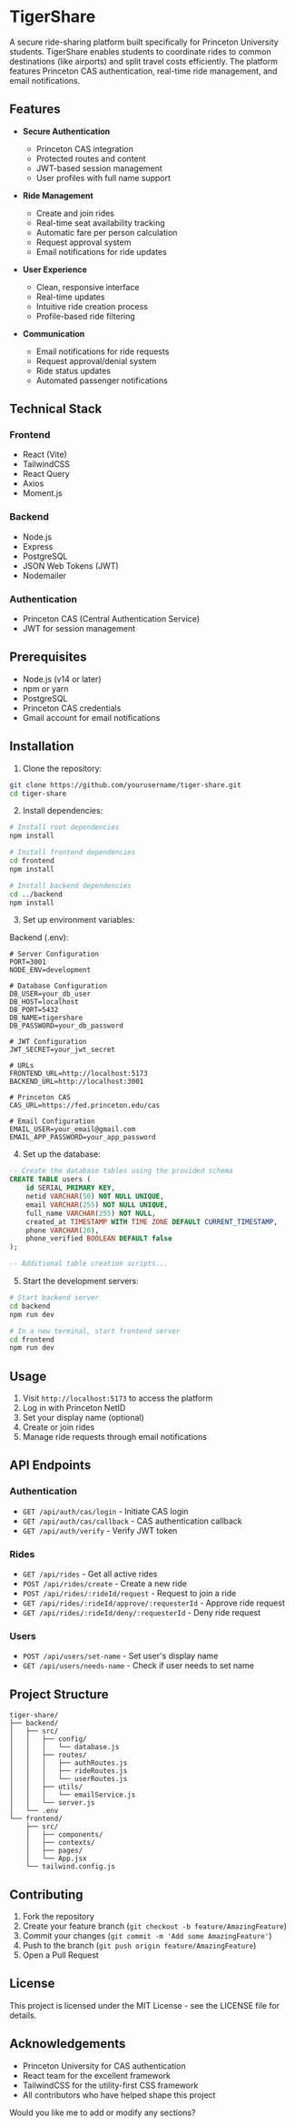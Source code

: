 # TigerShare

A secure ride-sharing platform built specifically for Princeton University students. TigerShare enables students to coordinate rides to common destinations (like airports) and split travel costs efficiently. The platform features Princeton CAS authentication, real-time ride management, and email notifications.

## Features

* **Secure Authentication**
   * Princeton CAS integration
   * Protected routes and content
   * JWT-based session management
   * User profiles with full name support

* **Ride Management**
   * Create and join rides
   * Real-time seat availability tracking
   * Automatic fare per person calculation
   * Request approval system
   * Email notifications for ride updates

* **User Experience**
   * Clean, responsive interface
   * Real-time updates
   * Intuitive ride creation process
   * Profile-based ride filtering

* **Communication**
   * Email notifications for ride requests
   * Request approval/denial system
   * Ride status updates
   * Automated passenger notifications

## Technical Stack

### Frontend
* React (Vite)
* TailwindCSS
* React Query
* Axios
* Moment.js

### Backend
* Node.js
* Express
* PostgreSQL
* JSON Web Tokens (JWT)
* Nodemailer

### Authentication
* Princeton CAS (Central Authentication Service)
* JWT for session management

## Prerequisites
* Node.js (v14 or later)
* npm or yarn
* PostgreSQL
* Princeton CAS credentials
* Gmail account for email notifications

## Installation

1. Clone the repository:
```bash
git clone https://github.com/yourusername/tiger-share.git
cd tiger-share
```

2. Install dependencies:
```bash
# Install root dependencies
npm install

# Install frontend dependencies
cd frontend
npm install

# Install backend dependencies
cd ../backend
npm install
```

3. Set up environment variables:

Backend (.env):
```env
# Server Configuration
PORT=3001
NODE_ENV=development

# Database Configuration
DB_USER=your_db_user
DB_HOST=localhost
DB_PORT=5432
DB_NAME=tigershare
DB_PASSWORD=your_db_password

# JWT Configuration
JWT_SECRET=your_jwt_secret

# URLs
FRONTEND_URL=http://localhost:5173
BACKEND_URL=http://localhost:3001

# Princeton CAS
CAS_URL=https://fed.princeton.edu/cas

# Email Configuration
EMAIL_USER=your_email@gmail.com
EMAIL_APP_PASSWORD=your_app_password
```

4. Set up the database:
```sql
-- Create the database tables using the provided schema
CREATE TABLE users (
    id SERIAL PRIMARY KEY,
    netid VARCHAR(50) NOT NULL UNIQUE,
    email VARCHAR(255) NOT NULL UNIQUE,
    full_name VARCHAR(255) NOT NULL,
    created_at TIMESTAMP WITH TIME ZONE DEFAULT CURRENT_TIMESTAMP,
    phone VARCHAR(20),
    phone_verified BOOLEAN DEFAULT false
);

-- Additional table creation scripts...
```

5. Start the development servers:
```bash
# Start backend server
cd backend
npm run dev

# In a new terminal, start frontend server
cd frontend
npm run dev
```

## Usage

1. Visit `http://localhost:5173` to access the platform
2. Log in with Princeton NetID
3. Set your display name (optional)
4. Create or join rides
5. Manage ride requests through email notifications

## API Endpoints

### Authentication
* `GET /api/auth/cas/login` - Initiate CAS login
* `GET /api/auth/cas/callback` - CAS authentication callback
* `GET /api/auth/verify` - Verify JWT token

### Rides
* `GET /api/rides` - Get all active rides
* `POST /api/rides/create` - Create a new ride
* `POST /api/rides/:rideId/request` - Request to join a ride
* `GET /api/rides/:rideId/approve/:requesterId` - Approve ride request
* `GET /api/rides/:rideId/deny/:requesterId` - Deny ride request

### Users
* `POST /api/users/set-name` - Set user's display name
* `GET /api/users/needs-name` - Check if user needs to set name

## Project Structure
```
tiger-share/
├── backend/
│   ├── src/
│   │   ├── config/
│   │   │   └── database.js
│   │   ├── routes/
│   │   │   ├── authRoutes.js
│   │   │   ├── rideRoutes.js
│   │   │   └── userRoutes.js
│   │   ├── utils/
│   │   │   └── emailService.js
│   │   └── server.js
│   └── .env
└── frontend/
    ├── src/
    │   ├── components/
    │   ├── contexts/
    │   ├── pages/
    │   └── App.jsx
    └── tailwind.config.js
```

## Contributing
1. Fork the repository
2. Create your feature branch (`git checkout -b feature/AmazingFeature`)
3. Commit your changes (`git commit -m 'Add some AmazingFeature'`)
4. Push to the branch (`git push origin feature/AmazingFeature`)
5. Open a Pull Request

## License
This project is licensed under the MIT License - see the LICENSE file for details.

## Acknowledgements
* Princeton University for CAS authentication
* React team for the excellent framework
* TailwindCSS for the utility-first CSS framework
* All contributors who have helped shape this project

Would you like me to add or modify any sections?

